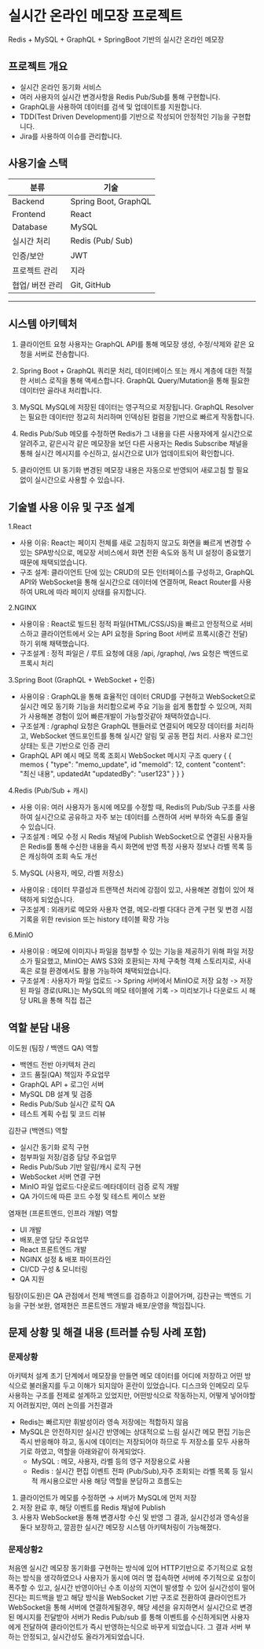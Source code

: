# 실시간 온라인 메모장 프로젝트
  Redis + MySQL + GraphQL + SpringBoot 기반의 실시간 온라인 메모장
## 프로젝트 개요
- 실시간 온라인 동기화 서비스
- 여러 사용자의 실시간 변경사항을 Redis Pub/Sub를 통해 구현합니다.
- GraphQL을 사용하여 데이터를 검색 및 업데이트를 지원합니다.
- TDD(Test Driven Development)를 기반으로 작성되어 안정적인 기능을 구현합니다.
- Jira를 사용하여 이슈를 관리합니다.
## 사용기술 스택
| 분류 | 기술 |
|---------------|------|
| Backend | Spring Boot, GraphQL |
| Frontend | React |
| Database | MySQL |
| 실시간 처리 | Redis (Pub/ Sub) |
| 인증/보안 | JWT |
| 프로젝트 관리 | 지라 |
| 협업/ 버전 관리 | Git, GitHub |
---
## 시스템 아키텍처
1. 클라이언트 요청
사용자는 GraphQL API를 통해 메모장 생성, 수정/삭제와 같은 요청을 서버로 전송합니다.

2. Spring Boot + GraphQL
쿼리문 처리, 데이터베이스 또는 캐시 계층에 대한 적절한 서비스 로직을 통해 액세스합니다.
GraphQL Query/Mutation을 통해 필요한 데이터만 골라내 처리합니다.

3. MySQL
MySQL에 저장된 데이터는 영구적으로 저장됩니다.
GraphQL Resolver는 필요한 데이터만 정교히 처리하며 인덱싱된 컬럼을 기반으로 빠르게 작동합니다.

4. Redis Pub/Sub
메모를 수정하면 Redis가 그 내용을 다른 사용자에게 실시간으로 알려주고,
같은시각 같은 메모장을 보던 다른 사용자는 Redis Subscribe 채널을 통해 실시간 메시지를 수신하고, 실시간으로 UI가 업데이트되어 확인합니다.

5. 클라이언트 UI 동기화
변경된 메모장 내용은 자동으로 반영되어 새로고침 할 필요 없이 실시간으로 사용할 수 있습니다.

## 기술별 사용 이유 및 구조 설계
1.React
- 사용 이유: React는 페이지 전체를 새로 고침하지 않고도 화면을 빠르게 변경할 수 있는 SPA방식으로, 메모장 서비스에서 화면 전환 속도와 동적 UI 설정이 중요했기 때문에 채택되었습니다.
- 구조 설계: 클라이언트 단에 있는 CRUD의 모든 인터페이스를 구성하고, GraphQL API와 WebSocket을 통해 실시간으로 데이터에 연결하며, React Router를 사용하여 URL에 따라 페이지 상태를 유지합니다.
  
2.NGINX
 - 사용이유 : React로 빌드된 정적 파일(HTML/CSS/JS)을 빠르고 안정적으로 서비스하고 클라이언트에서 오는 API 요청을 Spring Boot 서버로 프록시(중간 전달) 하기 위해 채택했습니다.
 - 구조설계 : 정적 파일은 / 루트 요청에 대응 /api, /graphql, /ws 요청은 백엔드로 프록시 처리
   
3.Spring Boot (GraphQL + WebSocket + 인증)
 - 사용이유 : GraphQL을 통해 효율적인 데이터 CRUD를 구현하고 WebSocket으로 실시간 메모 동기화 기능을 처리함으로써 주요 기능을 쉽게 통합할 수 있으며, 저희가 사용해본 경험이 있어 빠른개발이 가능할것같아 채택하였습니다.
 - 구조설계 : /graphql 요청은 GraphQL 핸들러로 연결되어 메모장 데이터를 처리하고, WebSocket 엔드포인트를 통해 실시간 알림 및 공동 편집 처리. 사용자 로그인 상태는 토큰 기반으로 인증 관리
 - GraphQL API 예시 메모 목록 조회시                 WebSocket 메시지 구조
   query {                                          {
    memos {                                          "type": "memo_update",
    id                                               "memoId": 12,
    content                                          "content": "최신 내용",
    updatedAt                                        "updatedBy": "user123"
  }                                                 }
}

4.Redis (Pub/Sub + 캐시)
- 사용 이유: 여러 사용자가 동시에 메모를 수정할 때, Redis의 Pub/Sub 구조를 사용하여 실시간으로 공유하고 자주 보는 데이터를 스캔하여 서버 부하와 속도를 줄일 수 있습니다.
 - 구조설계 : 메모 수정 시 Redis 채널에 Publish WebSocket으로 연결된 사용자들은 Redis를 통해 수신한 내용을 즉시 화면에 반영 특정 사용자 정보나 라벨 목록 등은 캐싱하여 조회 속도 개선
   
5. MySQL (사용자, 메모, 라벨 저장소)
 - 사용이유 : 데이터 무결성과 트랜잭션 처리에 강점이 있고, 사용해본 경험이 있어 채택하게 되었습니다.
 - 구조설계 : 외래키로 메모와 사용자 연결, 메모-라벨 다대다 관계 구현 및 변경 시점 기록을 위한 revision 또는 history 테이블 확장 가능
   
6.MinIO
 - 사용이유 : 메모에 이미지나 파일을 첨부할 수 있는 기능을 제공하기 위해 파일 저장소가 필요했고, MinIO는 AWS S3와 호환되는 자체 구축형 객체 스토리지로, 사내 혹은 로컬 환경에서도 활용 가능하여 채택되었습니다.
 - 구조설계 : 사용자가 파일 업로드 -> Spring 서버에서 MinIO로 저장 요청 -> 저장된 파일 경로(URL)는 MySQL의 메모 테이블에 기록 -> 미리보기나 다운로드 시 해당 URL을 통해 직접 접근

## 역할 분담 내용 

이도원 (팀장 / 백엔드 QA)
역할
- 백엔드 전반 아키텍처 관리
- 코드 품질(QA) 책임자
주요업무
- GraphQL API + 로그인 서버
- MySQL DB 설계 및 검증
- Redis Pub/Sub 실시간 로직 QA
- 테스트 계획 수립 및 코드 리뷰
  
김찬규 (백엔드)
역할
- 실시간 동기화 로직 구현
- 첨부파일 저장/검증 담당
주요업무
- Redis Pub/Sub 기반 알림/캐시 로직 구현
- WebSocket 서버 연결 구현
- MinIO 파일 업로드·다운로드·메타데이터 검증 로직 개발
- QA 가이드에 따른 코드 수정 및 테스트 케이스 보완
  
염재현 (프론트엔드, 인프라 개발)
역할
- UI 개발
- 배포,운영 담당
주요업무
- React 프론트엔드 개발
- NGINX 설정 & 배포 파이프라인
- CI/CD 구성 & 모니터링
- QA 지원
  
팀장(이도원)은 QA 관점에서 전체 백엔드를 검증하고 이끌어가며, 
김찬규는 백엔드 기능을 구현·보완, 
염재현은 프론트엔드 개발과 배포/운영을 책임집니다.
## 문제 상황 및 해결 내용 (트러블 슈팅 사례 포함)
### 문제상황
아키텍처 설계 초기 단계에서 메모장을 만들면 메모 데이터를 어디에 저장하고 어떤 방식으로 불러올지를 두고 이해가 되지않아 혼란이 있었습니다.
디스크와 인메모리 모두 사용하는 구조를 전제로 설계하고 있었지만, 어떤방식으로 작동하는지, 어떻게 넣어야할지 어려웠지만, 여러 논의를 거친결과
- Redis는 빠르지만 휘발성이라 영속 저장에는 적합하지 않음
- MySQL은 안전하지만 실시간 반영에는 상대적으로 느림
실시간 메모 편집 기능은 즉시 반응해야 하고, 동시에 데이터는 저장되어야 하므로 두 저장소를 모두 사용하기로 하였고, 역할을 아래와같이 하게되었다.
  - MySQL : 메모, 사용자, 라벨 등의 영구 저장용으로 사용
  - Redis : 실시간 편집 이벤트 전파 (Pub/Sub),자주 조회되는 라벨 목록 등 일시적 캐시용으로만 사용
해당 역할을 분담하고 흐름도는
1. 클라이언트가 메모를 수정하면 → 서버가 MySQL에 먼저 저장
2. 저장 완료 후, 해당 이벤트를 Redis 채널에 Publish
3. 사용자 WebSocket을 통해 변경사항 수신 및 반영
그 결과, 실시간성과 영속성을 둘다 보장하고, 깔끔한 실시간 메모장 시스템 아키텍처링이 가능해졌다.
### 문제상황2
처음엔 실시간 메모장 동기화를 구현하는 방식에 있어 HTTP기반으로 주기적으로 요청하는 방식을 생각하였으나
사용자가 동시에 여러 명 접속하면 서버에 주기적으로 요청이 폭주할 수 있고, 실시간 반영이아닌 수초 이상의 지연이 발생할 수 있어 실시간성이 떨어진다는 피드백을 받고
해당 방식을 WebSocket 기반 구조로 전환하여 클라이언트가 WebSocket을 통해 서버에 연결하게될경우,
해당 세션을 유지하면서 실시간으로 변경된 메시지를 전달받아
서버가 Redis Pub/sub 를 통해 이벤트를 수신하게되면 사용자에게 전달하여 클라이언트가 즉시 반영하는식으로 바꾸게 되었습니다.
그 결과 서버 부하는 안정되고, 실시간성도 올라가게되었습니다.

